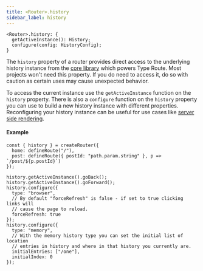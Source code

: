 ```yaml
---
title: <Router>.history
sidebar_label: history
---
```


```tsx
<Router>.history: {
  getActiveInstance(): History;
  configure(config: HistoryConfig);
}
```

The `history` property of a router provides direct access to the underlying history instance from the [core library](https://github.com/ReactTraining/history) which powers Type Route. Most projects won't need this property. If you do need to access it, do so with caution as certain uses may cause unexpected behavior.

To access the current instance use the `getActiveInstance` function on the `history` property.
There is also a `configure` function on the `history` property you can use to build a new
history instance with different properties. Reconfiguring your history instance can be useful
for use cases like [server side rendering](../../guides/server-side-rendering.md).

#### Example

```tsx
const { history } = createRouter({
  home: defineRoute("/"),
  post: defineRoute({ postId: "path.param.string" }, p => `/post/${p.postId}`)
});

history.getActiveInstance().goBack();
history.getActiveInstance().goForward();
history.configure({
  type: "browser",
  // By default "forceRefresh" is false - if set to true clicking links will
  // cause the page to reload.
  forceRefresh: true
});
history.configure({
  type: "memory",
  // With the memory history type you can set the initial list of location
  // entries in history and where in that history you currently are.
  initialEntries: ["/one"],
  initialIndex: 0
});
```
